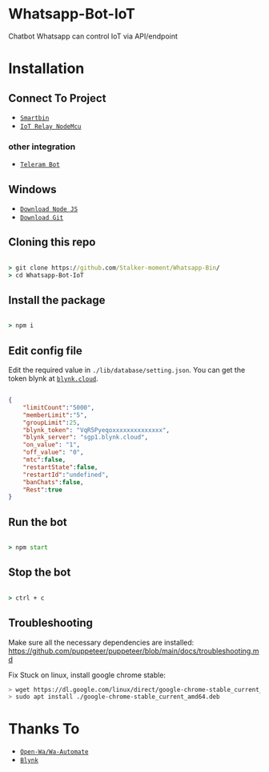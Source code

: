 # Whatsapp-Bot-IoT
Chatbot Whatsapp can control IoT via API/endpoint

# Installation



## Connect To Project

* [`Smartbin`](https://github.com/Stalker-moment/Smartbin)
* [`IoT Relay NodeMcu`](https://github.com/Stalker-moment/IoT-Relay)



### other integration

* [`Teleram Bot`](https://github.com/Stalker-moment/telebot-bin)



## Windows

* [`Download Node JS`](https://nodejs.org/en/download/)
* [`Download Git`](https://git-scm.com/download/win)



## Cloning this repo

```cmd

> git clone https://github.com/Stalker-moment/Whatsapp-Bin/
> cd Whatsapp-Bot-IoT

```



## Install the package

```cmd

> npm i

```



## Edit config file

Edit the required value in `./lib/database/setting.json`. You can get the token blynk at [`blynk.cloud`](https://blynk.cloud/).

```json

{
    "limitCount":"5000",
    "memberLimit":"5",
    "groupLimit":25,
    "blynk_token": "VqR5Pyeqoxxxxxxxxxxxxxx", 
    "blynk_server": "sgp1.blynk.cloud",
    "on_value": "1",
    "off_value": "0",
    "mtc":false,
    "restartState":false,
    "restartId":"undefined",
    "banChats":false,
    "Rest":true
}

 ```

## Run the bot

```cmd

> npm start

```

## Stop the bot

```cmd

> ctrl + c

```


## Troubleshooting
Make sure all the necessary dependencies are installed: https://github.com/puppeteer/puppeteer/blob/main/docs/troubleshooting.md

Fix Stuck on linux, install google chrome stable: 
```bash
> wget https://dl.google.com/linux/direct/google-chrome-stable_current_amd64.deb
> sudo apt install ./google-chrome-stable_current_amd64.deb
```


# Thanks To

* [`Open-Wa/Wa-Automate`](https://github.com/open-wa/wa-automate-nodejs)
* [`Blynk`](https://github.com/blynkkk/blynk-library)

